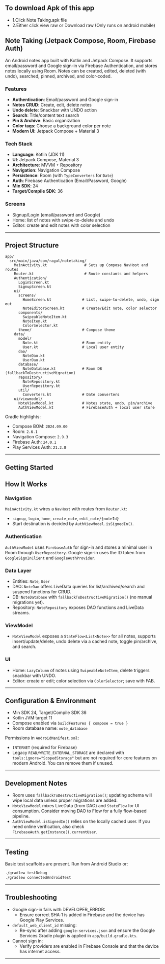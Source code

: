 ## To download Apk of this app
  - 1.Click Note Taking.apk file
  - 2.Either click view raw or Download raw (Only runs on android mobile)

## Note Taking (Jetpack Compose, Room, Firebase Auth)

An Android notes app built with Kotlin and Jetpack Compose. It supports email/password and Google sign-in via Firebase Authentication, and stores notes locally using Room. Notes can be created, edited, deleted (with undo), searched, pinned, archived, and color‑coded.

### Features
- **Authentication**: Email/password and Google sign-in
- **Notes CRUD**: Create, edit, delete notes
- **Undo delete**: Snackbar with UNDO action
- **Search**: Title/content text search
- **Pin & Archive**: Basic organization
- **Color tags**: Choose a background color per note
- **Modern UI**: Jetpack Compose + Material 3

### Tech Stack
- **Language**: Kotlin (JDK 11)
- **UI**: Jetpack Compose, Material 3
- **Architecture**: MVVM + Repository
- **Navigation**: Navigation Compose
- **Persistence**: Room (with `TypeConverters` for `Date`)
- **Auth**: Firebase Authentication (Email/Password, Google)
- **Min SDK**: 24
- **Target/Compile SDK**: 36

### Screens
- Signup/Login (email/password and Google)
- Home: list of notes with swipe-to-delete and undo
- Editor: create and edit notes with color selection

---

## Project Structure
```text
app/
  src/main/java/com/ragul/notetaking/
    MainActivity.kt                 # Sets up Compose NavHost and routes
    Router.kt                       # Route constants and helpers
    Authentication/
      LoginScreen.kt
      SignupScreen.kt
    ui/
      screens/
        HomeScreen.kt              # List, swipe-to-delete, undo, sign out
        NoteEditorScreen.kt        # Create/Edit note, color selector
      components/
        SwipeableNoteItem.kt
        NoteItem.kt
        ColorSelector.kt
      theme/                       # Compose theme
    data/
      model/
        Note.kt                    # Room entity
        User.kt                    # Local user entity
      dao/
        NoteDao.kt
        UserDao.kt
      database/
        NoteDatabase.kt            # Room DB (fallbackToDestructiveMigration)
      repository/
        NoteRepository.kt
        UserRepository.kt
      util/
        Converters.kt              # Date converters
    ui/viewmodel/
      NoteViewModel.kt             # Notes state, undo, pin/archive
      AuthViewModel.kt             # FirebaseAuth + local user store
```

Gradle highlights:
- Compose BOM: `2024.09.00`
- Room: `2.6.1`
- Navigation Compose: `2.9.3`
- Firebase Auth: `24.0.1`
- Play Services Auth: `21.2.0`

---

## Getting Started

## How It Works

### Navigation
`MainActivity.kt` wires a `NavHost` with routes from `Router.kt`:
- `signup`, `login`, `home`, `create_note`, `edit_note/{noteId}`
- Start destination is decided by `AuthViewModel.isSignedIn()`.

### Authentication
`AuthViewModel` uses `FirebaseAuth` for sign-in and stores a minimal user in Room through `UserRepository`. Google sign-in uses the ID token from `GoogleSignInClient` and `GoogleAuthProvider`.

### Data Layer
- Entities: `Note`, `User`
- DAO: `NoteDao` offers LiveData queries for list/archived/search and suspend functions for CRUD.
- DB: `NoteDatabase` with `fallbackToDestructiveMigration()` (no manual migrations yet).
- Repository: `NoteRepository` exposes DAO functions and LiveData streams.

### ViewModel
- `NoteViewModel` exposes a `StateFlow<List<Note>>` for all notes, supports insert/update/delete, undo delete via a cached note, toggle pin/archive, and search.

### UI
- Home: `LazyColumn` of notes using `SwipeableNoteItem`, delete triggers snackbar with UNDO.
- Editor: create or edit; color selection via `ColorSelector`; save with FAB.

---

## Configuration & Environment
- Min SDK 24, Target/Compile SDK 36
- Kotlin JVM target 11
- Compose enabled via `buildFeatures { compose = true }`
- Room database name: `note_database`

Permissions in `AndroidManifest.xml`:
- `INTERNET` (required for Firebase)
- Legacy `READ/WRITE_EXTERNAL_STORAGE` are declared with `tools:ignore="ScopedStorage"` but are not required for core features on modern Android. You can remove them if unused.

---

## Development Notes
- Room uses `fallbackToDestructiveMigration()`; updating schema will wipe local data unless proper migrations are added.
- `NoteViewModel` mixes LiveData (from DAO) and `StateFlow` for UI consumption. Consider moving DAO to Flow for a fully flow-based pipeline.
- `AuthViewModel.isSignedIn()` relies on the locally cached user. If you need online verification, also check `FirebaseAuth.getInstance().currentUser`.

---

## Testing
Basic test scaffolds are present. Run from Android Studio or:
```bash
./gradlew testDebug
./gradlew connectedAndroidTest
```

---

## Troubleshooting
- Google sign-in fails with DEVELOPER_ERROR:
  - Ensure correct SHA‑1 is added in Firebase and the device has Google Play Services.
- `default_web_client_id` missing:
  - Re-sync after adding `google-services.json` and ensure the Google Services Gradle plugin is applied in `app/build.gradle.kts`.
- Cannot sign in:
  - Verify providers are enabled in Firebase Console and that the device has internet access.

---
